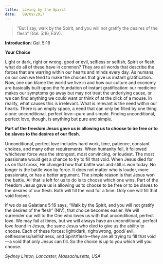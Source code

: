 ```yaml
---
title:  Living by the Spirit
date:   09/09/2017
---
```


> <p></p>
> “But I say, walk by the Spirit, and you will not gratify the desires of the flesh” (Gal. 5:16, ESV).

**Introduction**: Gal. 5:16

**Your Choice**

Light or dark, right or wrong, good or evil, selfless or selfish, Spirit or flesh, what do all of these have in common? They are all words that describe the forces that are warring within our hearts and minds every day. As humans, on our own we tend to make the choices that give us instant gratification. Now, one can blame the world we live in and how our culture and economy are basically built upon the foundation of instant gratification: our medicine makes our symptoms go away but may not treat the underlying cause, or we can find anything we could want or think of at the click of a mouse. In reality, what causes this is irrelevant. What is relevant is the need within our hearts. There is an empty space, a need that can only be filled by one thing alone: unconditional, perfect love—pure and simple. Finding unconditional, perfect love, though, is anything but pure and simple.

**Part of the freedom Jesus gave us is allowing us to choose to be free or to be slaves to the desires of our ﬂesh.**

Unconditional, perfect love includes hard work, time, patience, constant choices, and many other requirements. When humanity fell, it followed whichever force was the strongest, most convincing, or loudest. The most passionate would get a chance to try to fill that void. When Jesus died for us on that cross, He changed how that battle was and still is won today. No longer is the battle won by force. It does not matter who is louder, more passionate, or has a better argument. The simple reason is that Jesus won the battle. All that is left for us to do is to choose which one wins. Part of the freedom Jesus gave us is allowing us to choose to be free or to be slaves to the desires of our flesh. Both will fill the void for a time. Only one will fill that void forever.

If we do as Galatians 5:16 says, “Walk by the Spirit, and you will not gratify the desires of the flesh” (NIV), that choice becomes easier. We will surrender our will to the One who loves us with that unconditional, perfect love. We may fail at times, but we will always have an unconditional, perfect love found in Jesus, the same Jesus who died to give us the ability to choose. Each of these forces: light/dark, right/wrong, good/ evil, selflessness/selfishness, and Spirit/flesh—they are all trying to fill that void—a void that only Jesus can fill. So the choice is up to you which will you choose.

_Sydney Linton, Lancaster, Massachusetts, USA_